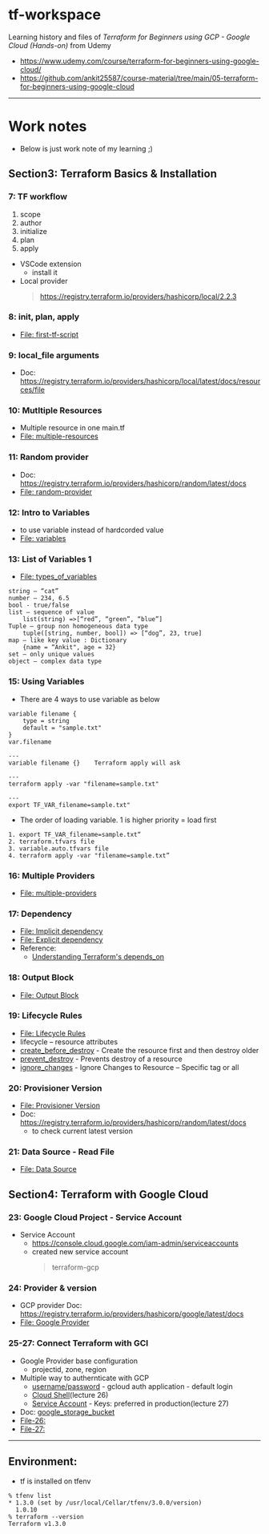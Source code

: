 # tf-workspace

Learning history and files of *Terraform for Beginners using GCP - Google Cloud (Hands-on)* from Udemy
- https://www.udemy.com/course/terraform-for-beginners-using-google-cloud/
- https://github.com/ankit25587/course-material/tree/main/05-terraform-for-beginners-using-google-cloud

---

# Work notes
- Below is just work note of my learning ;)

## Section3: Terraform Basics & Installation
### 7: TF workflow
1. scope
2. author
3. initialize
4. plan
5. apply

- VSCode extension
    - install it
- Local provider
    > https://registry.terraform.io/providers/hashicorp/local/2.2.3

### 8: init, plan, apply
- [File: first-tf-script](./Basics/first-tf-script)

### 9: local_file arguments
- Doc: https://registry.terraform.io/providers/hashicorp/local/latest/docs/resources/file

### 10: Mutltiple Resources
- Multiple resource in one main.tf
- [File: multiple-resources](./Basics/multiple-resources)

### 11: Random provider
- Doc: https://registry.terraform.io/providers/hashicorp/random/latest/docs
- [File: random-provider](./Basics/random-provider)

### 12: Intro to Variables
- to use variable instead of hardcorded value
- [File: variables](./Basics/variables)

### 13: List of Variables 1
- [File: types_of_variables](./Basics/types_of_variables)
```
string – “cat”
number – 234, 6.5
bool - true/false
list – sequence of value
    list(string) =>[“red”, “green”, “blue”]
Tuple – group non homogeneous data type
    tuple([string, number, bool]) => [“dog”, 23, true]
map – like key value : Dictionary
    {name = “Ankit", age = 32}
set – only unique values
object – complex data type
```

### 15: Using Variables
- There are 4 ways to use variable as below
```
variable filename {
    type = string
    default = "sample.txt"
}
var.filename

---
variable filename {}    Terraform apply will ask

---
terraform apply -var "filename=sample.txt"

---
export TF_VAR_filename=sample.txt"
```
- The order of loading variable. 1 is higher priority = load first
```
1. export TF_VAR_filename=sample.txt“
2. terraform.tfvars file
3. variable.auto.tfvars file
4. terraform apply -var "filename=sample.txt”
```

### 16: Multiple Providers
- [File: multiple-providers](./Basics/multiple-providers)

### 17: Dependency
- [File: Implicit dependency](./Basics/dependency-implicit/)
- [File: Explicit dependency](./Basics/dependency-explicit/)
- Reference:
    - [Understanding Terraform's depends_on](https://technotrampoline.com/articles/how-does-terraform-depends-on-work/)

### 18: Output Block
- [File: Output Block](./Basics/output-block/)

### 19: Lifecycle Rules
- [File: Lifecycle Rules](./Basics/lifecycle/)
- lifecycle – resource attributes
- <u>create_before_destroy</u> - Create the resource first and then destroy older
- <u>prevent_destroy</u> - Prevents destroy of a resource
- <u>ignore_changes</u> - Ignore Changes to Resource – Specific tag or all

### 20: Provisioner Version
- [File: Provisioner Version](./Basics/provider_version/)
- Doc: https://registry.terraform.io/providers/hashicorp/random/latest/docs
    - to check current latest version

### 21: Data Source - Read File
- [File: Data Source](./Basics/data_source/)
## Section4: Terraform with Google Cloud

### 23: Google Cloud Project - Service Account
- Service Account
    - https://console.cloud.google.com/iam-admin/serviceaccounts
    - created new service account
        > terraform-gcp

### 24: Provider & version
- GCP provider Doc: https://registry.terraform.io/providers/hashicorp/google/latest/docs
- [File: Google Provider](./GCP/get-started-with-gcp/)

### 25-27: Connect Terraform with GCI
- Google Provider base configuration
    - projectid, zone, region
- Multiple way to authernticate with GCP
    - <u>username/password</u> - gcloud auth application - default login
    - <u>Cloud Shell</u>(lecture 26)
    - <u>Service Account</u> - Keys: preferred in production(lecture 27)
- Doc: [google_storage_bucket](https://registry.terraform.io/providers/hashicorp/google/latest/docs/resources/storage_bucket)
- [File-26:](./GCP/get-started-with-gcp/)
- [File-27:](./GCP/get-started-with-gcp-auth-service-account/)




---

## Environment:
- tf is installed on tfenv 
```
% tfenv list
* 1.3.0 (set by /usr/local/Cellar/tfenv/3.0.0/version)
  1.0.10
% terraform --version
Terraform v1.3.0
```
